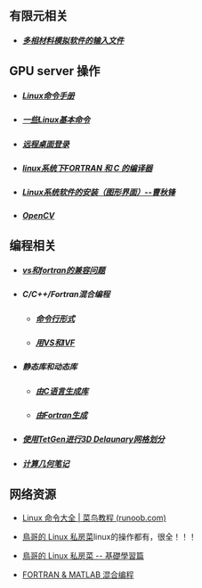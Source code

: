 ## 有限元相关

- ##### [多相材料模拟软件的输入文件](FEM/input_file.md)



## GPU server 操作

- ##### [Linux命令手册](GPU_server/Linux命令手册.md)

- ##### [一些Linux基本命令](GPU_server/Linux_command.md)

- ##### [远程桌面登录](GPU_server/vcn_logon_server.md)

- ##### [linux系统下FORTRAN 和 C 的编译器](GPU_server/Fortran_C_compilers.md)

- ##### [Linux系统软件的安装（图形界面）--曹秋锋](GPU_server/Linux系统软件的安装（图形界面）.md)

- ##### [OpenCV](GPU_server/opencv.md)



## 编程相关

- ##### [vs和fortran的兼容问题](programing/vs_ivf_compatibility.md)

- ##### C/C++/Fortran混合编程

  - ##### 	 [命令行形式](programing/Mixed_FORTRAN_C_programing.md)

  - ##### 	[用VS和IVF](programing/Mixed_FORTRAN_C_programing(VS).md)

- ##### 静态库和动态库

  - ##### [由C语言生成库](programing/C_build_lib_dll.md)
  - ##### [由Fortran生成](programing/Fortran_build_library.md)


- ##### [使用TetGen进行3D Delaunary网格划分](programing/TetGen_3D_Delaunary_mesh.md)

- ##### [计算几何笔记](programing/计算几何笔记.md)




## 网络资源

- [Linux 命令大全 | 菜鸟教程 (runoob.com)](https://www.runoob.com/linux/linux-command-manual.html)

- [鳥哥的 Linux 私房菜](http://linux.vbird.org/)linux的操作都有，很全！！！

- [鳥哥的 Linux 私房菜 -- 基礎學習篇](http://linux.vbird.org/linux_basic/)

- [FORTRAN & MATLAB 混合编程](https://www.cnblogs.com/momoko/p/6148013.html)

